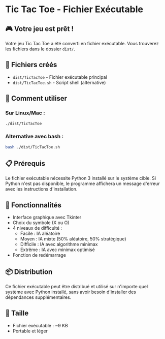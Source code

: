 # Tic Tac Toe - Fichier Exécutable

## 🎮 Votre jeu est prêt !

Votre jeu Tic Tac Toe a été converti en fichier exécutable. Vous trouverez les fichiers dans le dossier `dist/`.

## 📁 Fichiers créés

- `dist/TicTacToe` - Fichier exécutable principal
- `dist/TicTacToe.sh` - Script shell (alternative)

## 🚀 Comment utiliser

### Sur Linux/Mac :
```bash
./dist/TicTacToe
```

### Alternative avec bash :
```bash
bash ./dist/TicTacToe.sh
```

## 📋 Prérequis

Le fichier exécutable nécessite Python 3 installé sur le système cible. Si Python n'est pas disponible, le programme affichera un message d'erreur avec les instructions d'installation.

## 🎯 Fonctionnalités

- Interface graphique avec Tkinter
- Choix du symbole (X ou O)
- 4 niveaux de difficulté :
  - Facile : IA aléatoire
  - Moyen : IA mixte (50% aléatoire, 50% stratégique)
  - Difficile : IA avec algorithme minimax
  - Extrême : IA avec minimax optimisé
- Fonction de redémarrage

## 📦 Distribution

Ce fichier exécutable peut être distribué et utilisé sur n'importe quel système avec Python installé, sans avoir besoin d'installer des dépendances supplémentaires.

## 🔧 Taille

- Fichier exécutable : ~9 KB
- Portable et léger
